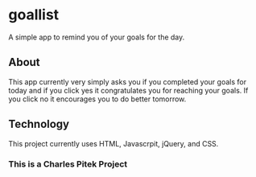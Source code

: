 # goallist
A simple app to remind you of your goals for the day.

## About
This app currently very simply asks you if you completed your goals for today and if you click yes it congratulates you for reaching your goals. If you click no it encourages you to do better tomorrow.

## Technology 
This project currently uses HTML, Javascrpit, jQuery, and CSS.

### This is a Charles Pitek Project
